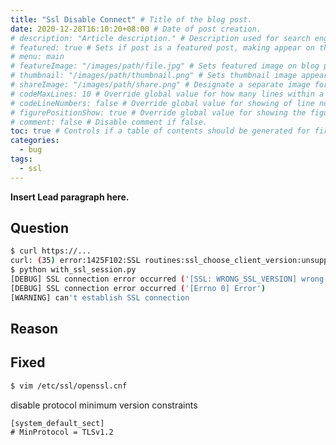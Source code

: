 ```yaml
---
title: "Ssl Disable Connect" # Title of the blog post.
date: 2020-12-28T16:10:20+08:00 # Date of post creation.
# description: "Article description." # Description used for search engine.
# featured: true # Sets if post is a featured post, making appear on the home page side bar.
# menu: main
# featureImage: "/images/path/file.jpg" # Sets featured image on blog post.
# thumbnail: "/images/path/thumbnail.png" # Sets thumbnail image appearing inside card on homepage.
# shareImage: "/images/path/share.png" # Designate a separate image for social media sharing.
# codeMaxLines: 10 # Override global value for how many lines within a code block before auto-collapsing.
# codeLineNumbers: false # Override global value for showing of line numbers within code block.
# figurePositionShow: true # Override global value for showing the figure label.
# comment: false # Disable comment if false.
toc: true # Controls if a table of contents should be generated for first-level links automatically.
categories:
  - bug
tags:
  - ssl
---
```


**Insert Lead paragraph here.**

## Question
```bash
$ curl https://...
curl: (35) error:1425F102:SSL routines:ssl_choose_client_version:unsupported protocol
$ python with_ssl_session.py
[DEBUG] SSL connection error occurred ('[SSL: WRONG_SSL_VERSION] wrong ssl version (_ssl.c:727)')
[DEBUG] SSL connection error occurred ('[Errno 0] Error')
[WARNING] can't establish SSL connection
```
## Reason

## Fixed
```bash
$ vim /etc/ssl/openssl.cnf
```
disable protocol minimum version constraints
```
[system_default_sect]
# MinProtocol = TLSv1.2
```
